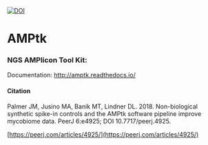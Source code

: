 [![DOI](https://zenodo.org/badge/39147824.svg)](https://zenodo.org/badge/latestdoi/39147824)
# AMPtk
### NGS AMPlicon Tool Kit:

Documentation: http://amptk.readthedocs.io/

#### Citation

Palmer JM, Jusino MA, Banik MT, Lindner DL. 2018. Non-biological synthetic spike-in controls and the AMPtk software pipeline improve mycobiome data. PeerJ 6:e4925; DOI 10.7717/peerj.4925.

[https://peerj.com/articles/4925/](https://peerj.com/articles/4925/)

